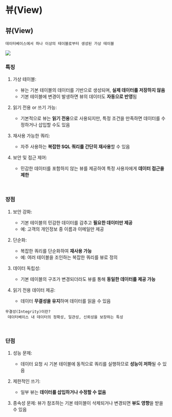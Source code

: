 # 뷰(View)

## 뷰(View)
```
데이터베이스에서 하나 이상의 테이블로부터 생성된 가상 테이블
```

<img src="https://velog.velcdn.com/images/yje9802/post/a9ed38d7-4723-4427-9ab7-8612b2ce5e00/image.jpeg">

<br>

### 특징
1. 가상 테이블:
    - 뷰는 기본 테이블의 데이터를 기반으로 생성되며, **실제 데이터를 저장하지 않음**
    - 기본 테이블에 변경이 발생하면 뷰의 데이터도 **자동으로 반영**됨

2. 읽기 전용 or 쓰기 가능:
    - 기본적으로 뷰는 **읽기 전용**으로 사용되지만, 특정 조건을 만족하면 데이터를 수정하거나 삽입할 수도 있음

3. 재사용 가능한 쿼리:
    - 자주 사용하는 **복잡한 SQL 쿼리를 간단히 재사용**할 수 있음

4. 보안 및 접근 제어:
    - 민감한 데이터를 포함하지 않는 뷰를 제공하여 특정 사용자에게 **데이터 접근을 제한**

<br>

### 장점
1. 보안 강화:
    - 기본 테이블의 민감한 데이터를 감추고 **필요한 데이터만 제공**
    - 예: 고객의 개인정보 중 이름과 이메일만 제공

2. 단순화:
    - 복잡한 쿼리를 단순화하여 **재사용 가능**
    - 예: 여러 테이블을 조인하는 복잡한 쿼리를 뷰로 정의

3. 데이터 독립성:
    - 기본 테이블의 구조가 변경되더라도 뷰를 통해 **동일한 데이터를 제공 가능**

4. 읽기 전용 데이터 제공:
    - 데이터 **무결성을 유지**하며 데이터를 읽을 수 있음

```
무결성(Integrity)이란?
 데이터베이스 내 데이터의 정확성, 일관성, 신뢰성을 보장하는 특성
```

<br>

### 단점
1. 성능 문제:
    - 데이터 요청 시 기본 테이블에 동적으로 쿼리를 실행하므로 **성능이 저하**될 수 있음

2. 제한적인 쓰기:
    - 일부 뷰는 **데이터를 삽입하거나 수정할 수 없음**

3. 종속성 문제:
    뷰가 참조하는 기본 테이블이 삭제되거나 변경되면 **뷰도 영향**을 받을 수 있음
